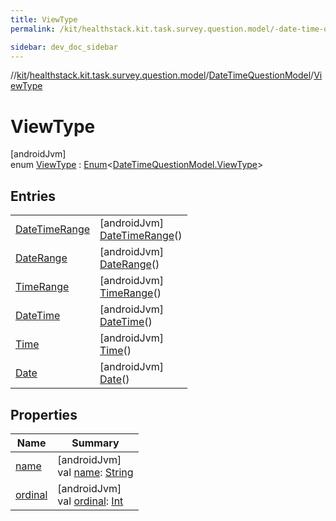 ```yaml
---
title: ViewType
permalink: /kit/healthstack.kit.task.survey.question.model/-date-time-question-model/-view-type/index.html

sidebar: dev_doc_sidebar
---
```

//[kit](../../../../kit.html)/[healthstack.kit.task.survey.question.model](../../index.html)/[DateTimeQuestionModel](../index.html)/[ViewType](index.html)



# ViewType



[androidJvm]\
enum [ViewType](index.html) : [Enum](https://kotlinlang.org/api/latest/jvm/stdlib/kotlin/-enum/index.html)&lt;[DateTimeQuestionModel.ViewType](index.html)&gt;



## Entries


| | |
|---|---|
| [DateTimeRange](-date-time-range/index.html) | [androidJvm]<br>[DateTimeRange](-date-time-range/index.html)() |
| [DateRange](-date-range/index.html) | [androidJvm]<br>[DateRange](-date-range/index.html)() |
| [TimeRange](-time-range/index.html) | [androidJvm]<br>[TimeRange](-time-range/index.html)() |
| [DateTime](-date-time/index.html) | [androidJvm]<br>[DateTime](-date-time/index.html)() |
| [Time](-time/index.html) | [androidJvm]<br>[Time](-time/index.html)() |
| [Date](-date/index.html) | [androidJvm]<br>[Date](-date/index.html)() |


## Properties


| Name | Summary |
|---|---|
| [name](../../../healthstack.kit.ui.util/-interaction-type/-n-o-t-h-i-n-g/index.html#-372974862%2FProperties%2F-106109196) | [androidJvm]<br>val [name](../../../healthstack.kit.ui.util/-interaction-type/-n-o-t-h-i-n-g/index.html#-372974862%2FProperties%2F-106109196): [String](https://kotlinlang.org/api/latest/jvm/stdlib/kotlin/-string/index.html) |
| [ordinal](../../../healthstack.kit.ui.util/-interaction-type/-n-o-t-h-i-n-g/index.html#-739389684%2FProperties%2F-106109196) | [androidJvm]<br>val [ordinal](../../../healthstack.kit.ui.util/-interaction-type/-n-o-t-h-i-n-g/index.html#-739389684%2FProperties%2F-106109196): [Int](https://kotlinlang.org/api/latest/jvm/stdlib/kotlin/-int/index.html) |

